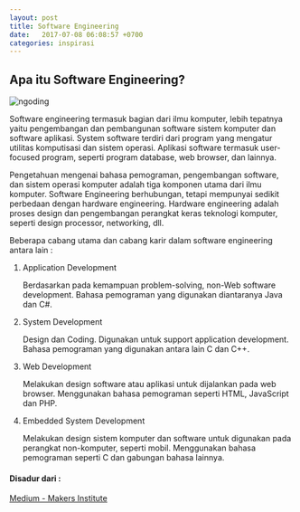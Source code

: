```yaml
---
layout: post
title: Software Engineering
date:   2017-07-08 06:08:57 +0700
categories: inspirasi
---
```


## Apa itu Software Engineering?

![ngoding](https://cdn-images-1.medium.com/max/800/1*eaNJ7R6W5dwJh7WivduUDA.jpeg)

Software engineering termasuk bagian dari ilmu komputer, lebih tepatnya yaitu pengembangan dan pembangunan software sistem komputer dan software aplikasi. System software terdiri dari program yang mengatur utilitas komputisasi dan sistem operasi. Aplikasi software termasuk user-focused program, seperti program database, web browser, dan lainnya.

Pengetahuan mengenai bahasa pemograman, pengembangan software, dan sistem operasi komputer adalah tiga komponen utama dari ilmu komputer. Software Engineering berhubungan, tetapi mempunyai sedikit perbedaan dengan hardware engineering. Hardware engineering adalah proses design dan pengembangan perangkat keras teknologi komputer, seperti design processor, networking, dll.

Beberapa cabang utama dan cabang karir dalam software engineering antara lain :

1.  Application Development

	Berdasarkan pada kemampuan problem-solving, non-Web software development. Bahasa pemograman yang digunakan diantaranya Java dan C#.

2.  System Development

	Design dan Coding. Digunakan untuk support application development. Bahasa pemograman yang digunakan antara lain C dan C++.

3.  Web Development

	Melakukan design software atau aplikasi untuk dijalankan pada web browser. Menggunakan bahasa pemograman seperti HTML, JavaScript dan PHP.

4.  Embedded System Development

	Melakukan design sistem komputer dan software untuk digunakan pada perangkat non-komputer, seperti mobil. Menggunakan bahasa pemograman seperti C dan gabungan bahasa lainnya.

#### Disadur dari :

[Medium - Makers Institute](http://www.computerscienceonline.org/software-engineering/#What-is-Software-Engineering?)
